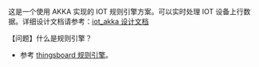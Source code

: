 这是一个使用 AKKA 实现的 IOT 规则引擎方案。可以实时处理 IOT 设备上行数据。详细设计文档请参考：[iot_akka 设计文档](rfcs/akka.md)



【问题】什么是规则引擎？

* 参考 [thingsboard 规则引擎](http://www.ithingsboard.com/docs/pe/user-guide/rule-engine-2-0/action-nodes/)。